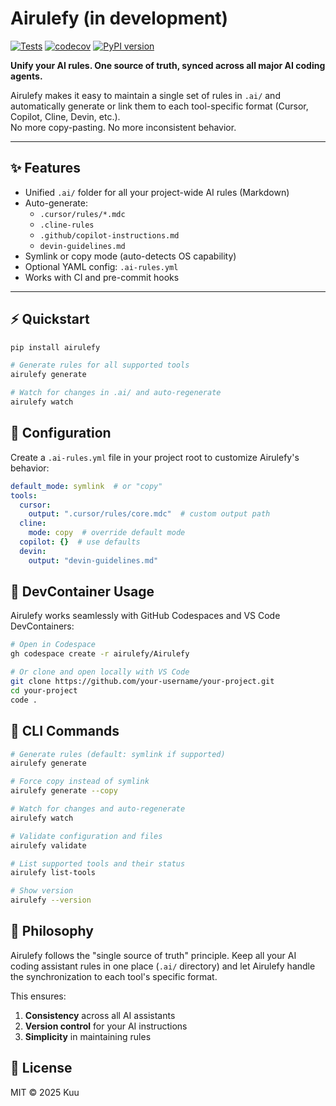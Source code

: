 # Airulefy (in development)

[![Tests](https://github.com/airulefy/Airulefy/actions/workflows/tests.yml/badge.svg)](https://github.com/airulefy/Airulefy/actions/workflows/tests.yml)
[![codecov](https://codecov.io/gh/airulefy/Airulefy/branch/main/graph/badge.svg)](https://codecov.io/gh/airulefy/Airulefy)
[![PyPI version](https://badge.fury.io/py/airulefy.svg)](https://badge.fury.io/py/airulefy)

**Unify your AI rules. One source of truth, synced across all major AI coding agents.**

Airulefy makes it easy to maintain a single set of rules in `.ai/` and automatically generate or link them to each tool-specific format (Cursor, Copilot, Cline, Devin, etc.).  
No more copy-pasting. No more inconsistent behavior.

---

## ✨ Features

- Unified `.ai/` folder for all your project-wide AI rules (Markdown)
- Auto-generate:
  - `.cursor/rules/*.mdc`
  - `.cline-rules`
  - `.github/copilot-instructions.md`
  - `devin-guidelines.md`
- Symlink or copy mode (auto-detects OS capability)
- Optional YAML config: `.ai-rules.yml`
- Works with CI and pre-commit hooks

---

## ⚡ Quickstart

```bash
pip install airulefy

# Generate rules for all supported tools
airulefy generate

# Watch for changes in .ai/ and auto-regenerate
airulefy watch
```

## 🔧 Configuration

Create a `.ai-rules.yml` file in your project root to customize Airulefy's behavior:

```yaml
default_mode: symlink  # or "copy"
tools:
  cursor:
    output: ".cursor/rules/core.mdc"  # custom output path
  cline:
    mode: copy  # override default mode
  copilot: {}  # use defaults
  devin:
    output: "devin-guidelines.md"
```

## 🧩 DevContainer Usage

Airulefy works seamlessly with GitHub Codespaces and VS Code DevContainers:

```bash
# Open in Codespace
gh codespace create -r airulefy/Airulefy

# Or clone and open locally with VS Code
git clone https://github.com/your-username/your-project.git
cd your-project
code .
```

## 🚀 CLI Commands

```bash
# Generate rules (default: symlink if supported)
airulefy generate

# Force copy instead of symlink
airulefy generate --copy

# Watch for changes and auto-regenerate
airulefy watch

# Validate configuration and files
airulefy validate

# List supported tools and their status
airulefy list-tools

# Show version
airulefy --version
```

## 🧠 Philosophy

Airulefy follows the "single source of truth" principle. Keep all your AI coding assistant rules in one place (`.ai/` directory) and let Airulefy handle the synchronization to each tool's specific format.

This ensures:

1. **Consistency** across all AI assistants
2. **Version control** for your AI instructions
3. **Simplicity** in maintaining rules

## 📄 License

MIT © 2025 Kuu
